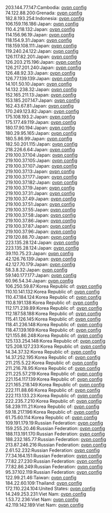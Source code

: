 203.144.77.147:Cambodia: [ovpn config](vpn/203_144_77_147.ovpn)  
74.122.88.200:Grenada: [ovpn config](vpn/74_122_88_200.ovpn)  
182.8.193.254:Indonesia: [ovpn config](vpn/182_8_193_254.ovpn)  
106.159.116.186:Japan: [ovpn config](vpn/106_159_116_186.ovpn)  
110.4.218.132:Japan: [ovpn config](vpn/110_4_218_132.ovpn)  
114.156.96.19:Japan: [ovpn config](vpn/114_156_96_19.ovpn)  
118.154.9.31:Japan: [ovpn config](vpn/118_154_9_31.ovpn)  
118.159.108.111:Japan: [ovpn config](vpn/118_159_108_111.ovpn)  
119.240.24.122:Japan: [ovpn config](vpn/119_240_24_122.ovpn)  
126.117.82.201:Japan: [ovpn config](vpn/126_117_82_201.ovpn)  
126.203.215.196:Japan: [ovpn config](vpn/126_203_215_196.ovpn)  
126.217.201.240:Japan: [ovpn config](vpn/126_217_201_240.ovpn)  
126.48.92.33:Japan: [ovpn config](vpn/126_48_92_33.ovpn)  
126.77.139.139:Japan: [ovpn config](vpn/126_77_139_139.ovpn)  
14.101.50.10:Japan: [ovpn config](vpn/14_101_50_10.ovpn)  
14.132.238.32:Japan: [ovpn config](vpn/14_132_238_32.ovpn)  
152.165.211.13:Japan: [ovpn config](vpn/152_165_211_13.ovpn)  
153.185.207.147:Japan: [ovpn config](vpn/153_185_207_147.ovpn)  
162.43.67.81:Japan: [ovpn config](vpn/162_43_67_81.ovpn)  
170.249.123.82:Japan: [ovpn config](vpn/170_249_123_82.ovpn)  
175.108.193.2:Japan: [ovpn config](vpn/175_108_193_2.ovpn)  
175.177.49.119:Japan: [ovpn config](vpn/175_177_49_119.ovpn)  
180.17.90.194:Japan: [ovpn config](vpn/180_17_90_194.ovpn)  
180.29.95.165:Japan: [ovpn config](vpn/180_29_95_165.ovpn)  
180.5.86.99:Japan: [ovpn config](vpn/180_5_86_99.ovpn)  
182.50.201.115:Japan: [ovpn config](vpn/182_50_201_115.ovpn)  
218.226.6.64:Japan: [ovpn config](vpn/218_226_6_64.ovpn)  
219.100.37.104:Japan: [ovpn config](vpn/219_100_37_104.ovpn)  
219.100.37.105:Japan: [ovpn config](vpn/219_100_37_105.ovpn)  
219.100.37.107:Japan: [ovpn config](vpn/219_100_37_107.ovpn)  
219.100.37.13:Japan: [ovpn config](vpn/219_100_37_13.ovpn)  
219.100.37.177:Japan: [ovpn config](vpn/219_100_37_177.ovpn)  
219.100.37.182:Japan: [ovpn config](vpn/219_100_37_182.ovpn)  
219.100.37.19:Japan: [ovpn config](vpn/219_100_37_19.ovpn)  
219.100.37.31:Japan: [ovpn config](vpn/219_100_37_31.ovpn)  
219.100.37.49:Japan: [ovpn config](vpn/219_100_37_49.ovpn)  
219.100.37.51:Japan: [ovpn config](vpn/219_100_37_51.ovpn)  
219.100.37.55:Japan: [ovpn config](vpn/219_100_37_55.ovpn)  
219.100.37.58:Japan: [ovpn config](vpn/219_100_37_58.ovpn)  
219.100.37.86:Japan: [ovpn config](vpn/219_100_37_86.ovpn)  
219.100.37.87:Japan: [ovpn config](vpn/219_100_37_87.ovpn)  
219.100.37.96:Japan: [ovpn config](vpn/219_100_37_96.ovpn)  
219.120.88.70:Japan: [ovpn config](vpn/219_120_88_70.ovpn)  
223.135.28.124:Japan: [ovpn config](vpn/223_135_28_124.ovpn)  
223.135.28.124:Japan: [ovpn config](vpn/223_135_28_124.ovpn)  
39.110.75.23:Japan: [ovpn config](vpn/39_110_75_23.ovpn)  
42.126.76.139:Japan: [ovpn config](vpn/42_126_76_139.ovpn)  
42.127.70.179:Japan: [ovpn config](vpn/42_127_70_179.ovpn)  
58.3.8.32:Japan: [ovpn config](vpn/58_3_8_32.ovpn)  
59.140.177.177:Japan: [ovpn config](vpn/59_140_177_177.ovpn)  
60.96.54.34:Japan: [ovpn config](vpn/60_96_54_34.ovpn)  
106.250.59.87:Korea Republic of: [ovpn config](vpn/106_250_59_87.ovpn)  
110.10.141.132:Korea Republic of: [ovpn config](vpn/110_10_141_132.ovpn)  
110.47.184.124:Korea Republic of: [ovpn config](vpn/110_47_184_124.ovpn)  
110.8.191.138:Korea Republic of: [ovpn config](vpn/110_8_191_138.ovpn)  
112.171.239.89:Korea Republic of: [ovpn config](vpn/112_171_239_89.ovpn)  
112.187.58.188:Korea Republic of: [ovpn config](vpn/112_187_58_188.ovpn)  
115.41.126.145:Korea Republic of: [ovpn config](vpn/115_41_126_145.ovpn)  
118.41.236.148:Korea Republic of: [ovpn config](vpn/118_41_236_148.ovpn)  
118.47.139.169:Korea Republic of: [ovpn config](vpn/118_47_139_169.ovpn)  
121.155.86.248:Korea Republic of: [ovpn config](vpn/121_155_86_248.ovpn)  
125.133.254.148:Korea Republic of: [ovpn config](vpn/125_133_254_148.ovpn)  
125.208.127.233:Korea Republic of: [ovpn config](vpn/125_208_127_233.ovpn)  
14.34.37.32:Korea Republic of: [ovpn config](vpn/14_34_37_32.ovpn)  
14.37.252.195:Korea Republic of: [ovpn config](vpn/14_37_252_195.ovpn)  
211.215.5.22:Korea Republic of: [ovpn config](vpn/211_215_5_22.ovpn)  
211.216.78.95:Korea Republic of: [ovpn config](vpn/211_216_78_95.ovpn)  
211.225.57.219:Korea Republic of: [ovpn config](vpn/211_225_57_219.ovpn)  
221.154.117.139:Korea Republic of: [ovpn config](vpn/221_154_117_139.ovpn)  
221.165.218.149:Korea Republic of: [ovpn config](vpn/221_165_218_149.ovpn)  
222.111.88.66:Korea Republic of: [ovpn config](vpn/222_111_88_66.ovpn)  
222.113.133.23:Korea Republic of: [ovpn config](vpn/222_113_133_23.ovpn)  
222.235.7.210:Korea Republic of: [ovpn config](vpn/222_235_7_210.ovpn)  
58.239.111.21:Korea Republic of: [ovpn config](vpn/58_239_111_21.ovpn)  
59.18.217.196:Korea Republic of: [ovpn config](vpn/59_18_217_196.ovpn)  
61.75.60.114:Korea Republic of: [ovpn config](vpn/61_75_60_114.ovpn)  
109.191.179.19:Russian Federation: [ovpn config](vpn/109_191_179_19.ovpn)  
159.255.20.46:Russian Federation: [ovpn config](vpn/159_255_20_46.ovpn)  
188.113.191.170:Russian Federation: [ovpn config](vpn/188_113_191_170.ovpn)  
188.232.185.77:Russian Federation: [ovpn config](vpn/188_232_185_77.ovpn)  
213.87.246.216:Russian Federation: [ovpn config](vpn/213_87_246_216.ovpn)  
2.61.52.232:Russian Federation: [ovpn config](vpn/2_61_52_232.ovpn)  
77.34.164.151:Russian Federation: [ovpn config](vpn/77_34_164_151.ovpn)  
77.82.27.230:Russian Federation: [ovpn config](vpn/77_82_27_230.ovpn)  
77.82.86.249:Russian Federation: [ovpn config](vpn/77_82_86_249.ovpn)  
95.37.102.119:Russian Federation: [ovpn config](vpn/95_37_102_119.ovpn)  
122.99.21.46:Taiwan: [ovpn config](vpn/122_99_21_46.ovpn)  
184.22.60.109:Thailand: [ovpn config](vpn/184_22_60_109.ovpn)  
172.110.224.104:United States: [ovpn config](vpn/172_110_224_104.ovpn)  
14.249.253.231:Viet Nam: [ovpn config](vpn/14_249_253_231.ovpn)  
1.53.72.236:Viet Nam: [ovpn config](vpn/1_53_72_236.ovpn)  
42.119.142.189:Viet Nam: [ovpn config](vpn/42_119_142_189.ovpn)  
